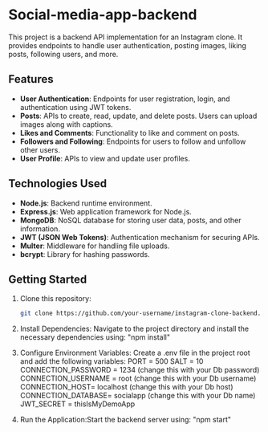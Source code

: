 # Social-media-app-backend

This project is a backend API implementation for an Instagram clone. It provides endpoints to handle user authentication, posting images, liking posts, following users, and more.

## Features

- **User Authentication**: Endpoints for user registration, login, and authentication using JWT tokens.
- **Posts**: APIs to create, read, update, and delete posts. Users can upload images along with captions.
- **Likes and Comments**: Functionality to like and comment on posts.
- **Followers and Following**: Endpoints for users to follow and unfollow other users.
- **User Profile**: APIs to view and update user profiles.

## Technologies Used

- **Node.js**: Backend runtime environment.
- **Express.js**: Web application framework for Node.js.
- **MongoDB**: NoSQL database for storing user data, posts, and other information.
- **JWT (JSON Web Tokens)**: Authentication mechanism for securing APIs.
- **Multer**: Middleware for handling file uploads.
- **bcrypt**: Library for hashing passwords.

## Getting Started

1. Clone this repository:

   ```bash
   git clone https://github.com/your-username/instagram-clone-backend.git

2. Install Dependencies: Navigate to the project directory and install the necessary dependencies using:
    "npm install"
3. Configure Environment Variables: Create a .env file in the project root and add the following variables:
   PORT = 500
   SALT = 10
   CONNECTION_PASSWORD = 1234 (change this with your Db password)
   CONNECTION_USERNAME = root (change this with your Db username)
   CONNECTION_HOST= localhost (change this with your Db host)
   CONNECTION_DATABASE= socialapp (change this with your Db name)
   JWT_SECRET = thisIsMyDemoApp

4. Run the Application:Start the backend server using: "npm start"
